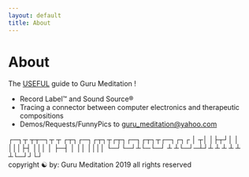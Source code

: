 ```yaml
---
layout: default
title: About
---
```


# About

The <u>USEFUL</u> guide to Guru Meditation !

- Record Label™ and Sound Source®
- Tracing a connector between computer electronics and therapeutic compositions
- Demos/Requests/FunnyPics to <a href="mailto:guru_meditation@yahoo.com?subject=☯">guru_meditation@yahoo.com</a>

<!-- # Quotes

> "capacity for divergent thought -- which is kind of the definition of creativity -- means for vulnerabilities in psychological makeup" -->

<div class="ascii-art">
┌─┐┬ ┬┬─┐┬ ┬  ┌┬┐┌─┐┌┬┐┬┌┬┐┌─┐┌┬┐┬┌─┐┌┐┌
│ ┬│ │├┬┘│ │  │││├┤  │││ │ ├─┤ │ ││ ││││
└─┘└─┘┴└─└─┘  ┴ ┴└─┘─┴┘┴ ┴ ┴ ┴ ┴ ┴└─┘┘└┘
</div>

<div class="footer">
copyright ☯ by:
Guru Meditation
2019
all rights reserved
</div>

